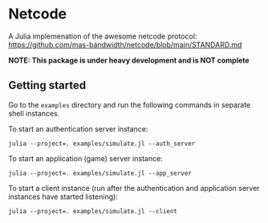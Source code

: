 # Netcode

A Julia implemenation of the awesome netcode protocol: https://github.com/mas-bandwidth/netcode/blob/main/STANDARD.md

**NOTE: This package is under heavy development and is NOT complete**

## Getting started

Go to the `examples` directory and run the following commands in separate shell instances.

To start an authentication server instance:

```
julia --project=. examples/simulate.jl --auth_server
```

To start an application (game) server instance:

```
julia --project=. examples/simulate.jl --app_server
```

To start a client instance (run after the authentication and application server instances have started listening):

```
julia --project=. examples/simulate.jl --client
```
